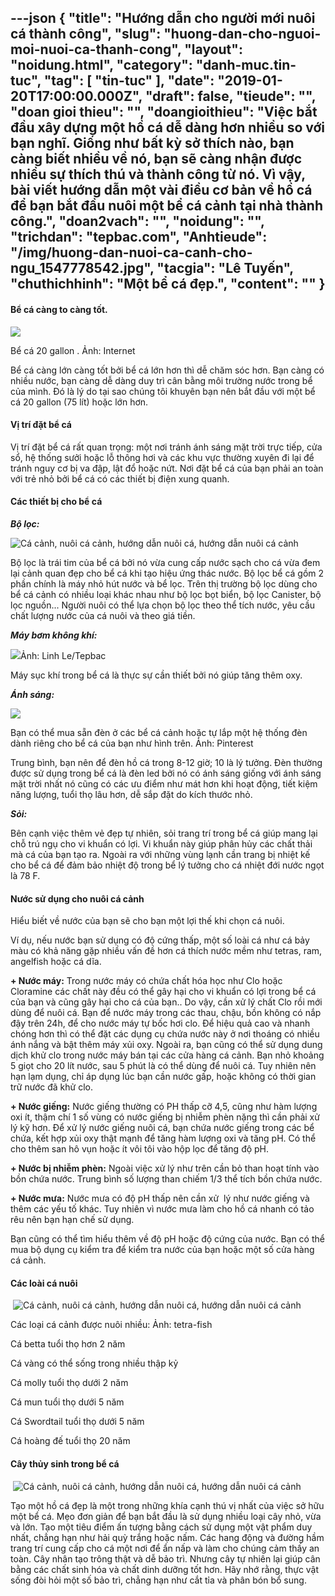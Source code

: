 ---json
{
    "title": "Hướng dẫn cho người mới nuôi cá thành công",
    "slug": "huong-dan-cho-nguoi-moi-nuoi-ca-thanh-cong",
    "layout": "noidung.html",
    "category": "danh-muc.tin-tuc",
    "tag": [
        "tin-tuc"
    ],
    "date": "2019-01-20T17:00:00.000Z",
    "draft": false,
    "tieude": "",
    "doan gioi thieu": "",
    "doangioithieu": "Việc bắt đầu xây dựng một hồ cá dễ dàng hơn nhiều so với bạn nghĩ. Giống như bất kỳ sở thích nào, bạn càng biết nhiều về nó, bạn sẽ càng nhận được nhiều sự thích thú và thành công từ nó. Vì vậy, bài viết hướng dẫn một vài điều cơ bản về hồ cá để bạn bắt đầu nuôi một bể cá cảnh tại nhà thành công.",
    "doan2vach": "",
    "noidung": "",
    "trichdan": "tepbac.com",
    "Anhtieude": "/img/huong-dan-nuoi-ca-canh-cho-ngu_1547778542.jpg",
    "tacgia": "Lê Tuyến",
    "chuthichhinh": "Một bể cá đẹp.",
    "__content__": ""
}
---
<h4>Bể c&aacute; c&agrave;ng to c&agrave;ng tốt.</h4>

<p><img src="https://tepbac.com/upload/images/2019/01/kich-thuoc-be-ca_1547776525.jpg" /></p>

<p>Bể c&aacute; 20 gallon . Ảnh: Internet</p>

<p>Bể c&aacute; c&agrave;ng lớn c&agrave;ng tốt bởi bể c&aacute; lớn hơn th&igrave; dễ chăm s&oacute;c hơn. Bạn c&agrave;ng c&oacute; nhiều nước, bạn c&agrave;ng dễ d&agrave;ng duy tr&igrave; c&acirc;n bằng m&ocirc;i trường nước trong bể của m&igrave;nh. Đ&oacute; l&agrave; l&yacute; do tại sao ch&uacute;ng t&ocirc;i khuy&ecirc;n bạn n&ecirc;n bắt đầu với một bể c&aacute; 20 gallon (75 l&iacute;t) hoặc lớn hơn.</p>

<h4>Vị tr&iacute; đặt bể c&aacute;</h4>

<p>Vị tr&iacute; đặt bể c&aacute; rất quan trọng: một nơi tr&aacute;nh &aacute;nh s&aacute;ng mặt trời trực tiếp, cửa sổ, hệ thống sưởi hoặc lỗ th&ocirc;ng hơi v&agrave; c&aacute;c khu vực thường xuy&ecirc;n đi lại để tr&aacute;nh nguy cơ bị va đập, lật đổ hoặc nứt. Nơi đặt bể c&aacute; của bạn phải an to&agrave;n với trẻ nhỏ bởi bể c&aacute; c&oacute; c&aacute;c thiết bị điện xung quanh.&nbsp;</p>

<h4>C&aacute;c thiết bị cho bể c&aacute;</h4>

<p><strong><em>Bộ lọc:&nbsp;</em></strong></p>

<p><img alt="Cá cảnh, nuôi cá cảnh, hướng dẫn nuôi cá, hướng dẫn nuôi cá cảnh" src="https://tepbac.com/upload/images/2019/01/bo-loc-cho-be-ca_1547777361.jpg" title="Cá cảnh, nuôi cá cảnh, hướng dẫn nuôi cá, hướng dẫn nuôi cá cảnh" /></p>

<p>Bộ lọc l&agrave; tr&aacute;i tim của bể c&aacute; bởi n&oacute; vừa cung cấp nước sạch cho c&aacute; vừa đem lại cảnh quan đẹp cho bể c&aacute; khi tạo hiệu ứng th&aacute;c nước. Bộ lọc bể c&aacute; gồm 2 phần ch&iacute;nh l&agrave; m&aacute;y nhỏ h&uacute;t nước v&agrave; bể lọc. Tr&ecirc;n thị trường bộ lọc d&ugrave;ng cho bể c&aacute; cảnh c&oacute; nhiều loại kh&aacute;c nhau như bộ lọc bọt biển, bộ lọc Canister, bộ lọc nguồn... Người nu&ocirc;i c&oacute; thể lựa chọn bộ lọc theo thể t&iacute;ch nước, y&ecirc;u cầu chất lượng nước của c&aacute; nu&ocirc;i v&agrave; theo gi&aacute; tiền.</p>

<p><strong><em>M&aacute;y bơm kh&ocirc;ng kh&iacute;:</em></strong></p>

<p><img src="https://tepbac.com/upload/images/2019/01/huong-dan-nuoi-ca-canh_1547778304.jpg" />Ảnh: Linh Le/Tepbac</p>

<p>M&aacute;y sục kh&iacute; trong bể c&aacute; l&agrave; thực sự cần thiết bởi n&oacute; gi&uacute;p tăng th&ecirc;m oxy.&nbsp;</p>

<p><strong><em>&Aacute;nh s&aacute;ng:</em></strong></p>

<p><img src="https://tepbac.com/upload/images/2019/01/anh-sang-trong-be-ca_1547778492.jpg" /></p>

<p>Bạn c&oacute; thể mua sẵn đ&egrave;n ở c&aacute;c bể c&aacute; cảnh hoặc tự lắp một hệ thống đ&egrave;n d&agrave;nh ri&ecirc;ng cho bể c&aacute; của bạn như h&igrave;nh tr&ecirc;n. Ảnh: Pinterest</p>

<p>Trung b&igrave;nh, bạn n&ecirc;n để đ&egrave;n hồ c&aacute; trong 8-12 giờ; 10 l&agrave; l&yacute; tưởng. Đ&egrave;n thường được sử dụng trong bể c&aacute; l&agrave; đ&egrave;n led bởi n&oacute; c&oacute; &aacute;nh s&aacute;ng giống với &aacute;nh s&aacute;ng mặt trời nhất n&oacute; cũng c&oacute; c&aacute;c ưu điểm như m&aacute;t hơn khi hoạt động, tiết kiệm năng lượng, tuổi thọ l&acirc;u hơn, dễ sắp đặt do k&iacute;ch thước nhỏ.&nbsp;</p>

<p><strong><em>Sỏi:</em></strong></p>

<p>B&ecirc;n cạnh việc th&ecirc;m vẻ đẹp tự nhi&ecirc;n, sỏi trang tr&iacute; trong bể c&aacute; gi&uacute;p mang lại chỗ tr&uacute; ngụ cho vi khuẩn c&oacute; lợi. Vi khuẩn n&agrave;y gi&uacute;p ph&acirc;n hủy c&aacute;c chất thải m&agrave; c&aacute; của bạn tạo ra. Ngo&agrave;i ra với những v&ugrave;ng lạnh cần trang bị nhiệt kế cho bể c&aacute; để đảm bảo nhiệt độ trong bể l&yacute; tưởng cho c&aacute; nhiệt đới nước ngọt l&agrave; 78 F.</p>

<h4>Nước sử dụng cho nu&ocirc;i c&aacute; cảnh</h4>

<p>Hiểu biết về nước của bạn sẽ cho bạn một lợi thế khi chọn c&aacute; nu&ocirc;i.&nbsp;</p>

<p>V&iacute; dụ, nếu nước bạn sử dụng c&oacute; độ cứng thấp, một số lo&agrave;i c&aacute; như c&aacute; bảy m&agrave;u c&oacute; khả năng gặp nhiều vấn đề hơn c&aacute; th&iacute;ch nước mềm như tetras, ram, angelfish hoặc c&aacute; dĩa.</p>

<p><strong>+ Nước m&aacute;y:</strong>&nbsp;Trong nước m&aacute;y c&oacute; chứa chất h&oacute;a học như Clo hoặc Cloramine c&aacute;c chất n&agrave;y đều c&oacute; thể g&acirc;y hại cho vi khuẩn c&oacute; lợi trong bể c&aacute; của bạn v&agrave; cũng g&acirc;y hại cho c&aacute; của bạn.. Do vậy, cần xử l&yacute; chất Clo rồi mới d&ugrave;ng để nu&ocirc;i c&aacute;. Bạn để nước m&aacute;y trong c&aacute;c thau, chậu, bồn kh&ocirc;ng c&oacute; nắp đậy tr&ecirc;n 24h, để cho nước m&aacute;y tự bốc hơi clo. Để hiệu quả cao v&agrave; nhanh ch&oacute;ng hơn th&igrave; c&oacute; thể đặt c&aacute;c dụng cụ chứa nước n&agrave;y ở nơi tho&aacute;ng c&oacute; nhiều &aacute;nh nắng v&agrave; bật th&ecirc;m m&aacute;y xủi oxy. Ngo&agrave;i ra, bạn cũng c&oacute; thể sử dụng dung dịch khử clo trong nước m&aacute;y b&aacute;n tại c&aacute;c cửa h&agrave;ng c&aacute; cảnh. Bạn nhỏ khoảng 5 giọt cho 20 l&iacute;t nước, sau 5 ph&uacute;t l&agrave; c&oacute; thể d&ugrave;ng để nu&ocirc;i c&aacute;. Tuy nhi&ecirc;n n&ecirc;n hạn lạm dụng, chỉ &aacute;p dụng l&uacute;c bạn cần nước gấp, hoặc kh&ocirc;ng c&oacute; thời gian trữ nước đ&atilde; khử clo.</p>

<p><strong>+ Nước giếng:</strong>&nbsp;Nước giếng thường c&oacute; PH thấp cỡ 4,5, cũng như h&agrave;m lượng oxi &iacute;t, thậm ch&iacute; 1 số v&ugrave;ng c&oacute; nước giếng bị nhiễm ph&egrave;n nặng th&igrave; cần phải xử l&yacute; kỹ hơn. Để xử l&yacute; nước giếng nu&ocirc;i c&aacute;, bạn chứa nước giếng trong c&aacute;c bể chứa, kết hợp xủi oxy thật mạnh để tăng h&agrave;m lượng oxi v&agrave; tăng pH. C&oacute; thể cho th&ecirc;m san h&ocirc; vụn hoặc &iacute;t v&ocirc;i t&ocirc;i v&agrave;o hộp lọc để tăng độ pH.</p>

<p><strong>+ Nước bị nhiễm ph&egrave;n:</strong>&nbsp;Ngo&agrave;i việc xử l&yacute; như tr&ecirc;n cần bỏ than hoạt t&iacute;nh v&agrave;o bồn chứa nước. Trung b&igrave;nh số lượng than chiếm 1/3 thể t&iacute;ch bồn chứa nước.</p>

<p><strong>+ Nước mưa:</strong>&nbsp;Nước mưa c&oacute; độ pH thấp n&ecirc;n cần xử&nbsp; l&yacute; như nước giếng v&agrave; th&ecirc;m c&aacute;c yếu tố kh&aacute;c. Tuy nhi&ecirc;n v&igrave; nước mưa l&agrave;m cho hồ c&aacute; nhanh c&oacute; tảo r&ecirc;u n&ecirc;n bạn hạn chế sử dụng.</p>

<p>Bạn cũng c&oacute; thể t&igrave;m hiểu th&ecirc;m về độ pH hoặc độ cứng của nước. Bạn c&oacute; thể mua bộ dụng cụ kiểm tra để kiểm tra nước của bạn hoặc một số cửa h&agrave;ng c&aacute; cảnh.</p>

<h4>C&aacute;c lo&agrave;i c&aacute; nu&ocirc;i</h4>

<p>&nbsp;<img alt="Cá cảnh, nuôi cá cảnh, hướng dẫn nuôi cá, hướng dẫn nuôi cá cảnh" src="https://tepbac.com/upload/images/2019/01/ca1_1547776759.jpg" title="Cá cảnh, nuôi cá cảnh, hướng dẫn nuôi cá, hướng dẫn nuôi cá cảnh" /></p>

<p>C&aacute;c loại c&aacute; cảnh được nu&ocirc;i nhiều: Ảnh:&nbsp;tetra-fish</p>

<p>C&aacute; betta tuổi thọ hơn 2 năm</p>

<p>C&aacute; v&agrave;ng c&oacute; thể sống trong nhiều thập kỷ</p>

<p>C&aacute; molly tuổi thọ dưới 2 năm</p>

<p>C&aacute; mun tuổi thọ dưới 5 năm</p>

<p>C&aacute; Swordtail tuổi thọ dưới 5 năm</p>

<p>C&aacute; ho&agrave;ng đế tuổi thọ 20 năm</p>

<h4>C&acirc;y thủy sinh trong bể c&aacute;</h4>

<p>&nbsp;<img alt="Cá cảnh, nuôi cá cảnh, hướng dẫn nuôi cá, hướng dẫn nuôi cá cảnh" src="https://tepbac.com/upload/images/2019/01/cay-thuy-sinh-trong-be-ca_1547776968.jpg" title="Cá cảnh, nuôi cá cảnh, hướng dẫn nuôi cá, hướng dẫn nuôi cá cảnh" /></p>

<p>Tạo một hồ c&aacute; đẹp l&agrave; một trong những kh&iacute;a cạnh th&uacute; vị nhất của việc sở hữu một bể c&aacute;. Mẹo đơn giản để bạn bắt đầu l&agrave; sử dụng nhiều loại c&acirc;y nhỏ, vừa v&agrave; lớn. Tạo một ti&ecirc;u điểm ấn tượng bằng c&aacute;ch sử dụng một vật phẩm duy nhất, chẳng hạn như hải quỳ trắng hoặc nấm. C&aacute;c hang động v&agrave; đường hầm trang tr&iacute; cung cấp cho c&aacute; một nơi để ẩn nấp v&agrave; l&agrave;m cho ch&uacute;ng cảm thấy an to&agrave;n. C&acirc;y nh&acirc;n tạo tr&ocirc;ng thật v&agrave; dễ bảo tr&igrave;. Nhưng c&acirc;y tự nhi&ecirc;n lại gi&uacute;p c&acirc;n bằng c&aacute;c chất sinh h&oacute;a v&agrave; chất dinh dưỡng tốt hơn. H&atilde;y nhớ rằng, thực vật sống đ&ograve;i hỏi một số bảo tr&igrave;, chẳng hạn như cắt tỉa v&agrave; ph&acirc;n b&oacute;n bổ sung.</p>
